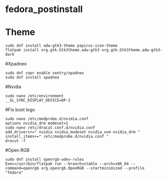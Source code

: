 # fedora_postinstall

# Theme
```
sudo dnf install adw-gtk3-theme papirus-icon-theme
flatpak install org.gtk.Gtk3theme.adw-gtk3 org.gtk.Gtk3theme.adw-gtk3-dark
```

#Xpadneo
```
sudo dnf copr enable sentry/xpadneo
sudo dnf install xpadneo
```

#Nvidia
```
sudo nano /etc/environment
__GL_SYNC_DISPLAY_DEVICE=DP-2
```
#Fix boot logo
```
sudo nano /etc/modprobe.d/nvidia.conf
options nvidia_drm modeset=1
sudo nano /etc/dracut.conf.d/nvidia.conf
add_drivers+=" nvidia nvidia_modeset nvidia_uvm nvidia_drm " install_items+=" /etc/modprobe.d/nvidia.conf "
dracut -f
```

#Open RGB
```
sudo dnf install openrgb-udev-rules
Exec=/usr/bin/flatpak run --branch=stable --arch=x86_64 --command=openrgb org.openrgb.OpenRGB --startminimized --profile "fedora"
```
